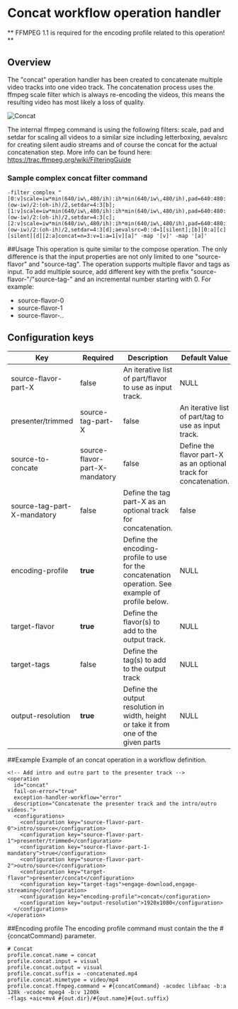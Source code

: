 # Concat workflow operation handler

** FFMPEG 1.1 is required for the encoding profile related to this operation! **

## Overview
The "concat" operation handler has been created to concatenate multiple video tracks into one video track. The concatenation process uses the ffmpeg scale filter which is always re-encoding the videos, this means the resulting video has most likely a loss of quality.

![Concat](workflowoperationhandlers/Concat.png)

The internal ffmpeg command is using the following filters:  scale, pad and setdar for scaling all videos to a similar size including letterboxing, aevalsrc for creating silent audio streams and of course the concat for the actual concatenation step. More info can be found here: https://trac.ffmpeg.org/wiki/FilteringGuide
### Sample complex concat filter command
    -filter_complex "[0:v]scale=iw*min(640/iw\,480/ih):ih*min(640/iw\,480/ih),pad=640:480:(ow-iw)/2:(oh-ih)/2,setdar=4:3[b];[1:v]scale=iw*min(640/iw\,480/ih):ih*min(640/iw\,480/ih),pad=640:480:(ow-iw)/2:(oh-ih)/2,setdar=4:3[c];[2:v]scale=iw*min(640/iw\,480/ih):ih*min(640/iw\,480/ih),pad=640:480:(ow-iw)/2:(oh-ih)/2,setdar=4:3[d];aevalsrc=0::d=1[silent];[b][0:a][c][silent][d][2:a]concat=n=3:v=1:a=1[v][a]" -map '[v]' -map '[a]'

##Usage
This operation is quite similar to the compose operation. The only difference is that the input properties are not only limited to one "source-flavor" and "source-tag". The operation supports multiple flavor and tags as input.  To add multiple source, add different key with the prefix "source-flavor-"/"source-tag-" and an incremental number starting with 0. For example:

 - source-flavor-0
 - source-flavor-1
 - source-flavor-..

## Configuration keys

|Key|Required|Description|Default Value|Example|
|---|--------|-----------|-------------|-------|
|source-flavor-part-X|false|An iterative list of part/flavor to use as input track.|NULL|
|presenter/trimmed|source-tag-part-X|false|An iterative list of part/tag to use as input track.|NULL|
|source-to-concate|source-flavor-part-X-mandatory|false	|Define the flavor part-X as an optional track for concatenation.|false	|true|
|source-tag-part-X-mandatory|false	|Define the tag part-X as an optional track for concatenation.|false |true|
|encoding-profile|**true**|Define the encoding-profile to use for the concatenation operation. See example of profile below.|NULL|concat|
|target-flavor|**true**|Define the flavor(s) to add to the output track. |NULL|presenter/concat|
|target-tags|false|Define the tag(s) to add to the output track|NULL|engage-download|
|output-resolution|**true**|Define the output resolution in width, height or take it from one of the given parts|NULL|1900x1080, part-1|

##Example
Example of an concat operation in a workflow definition.

    <!-- Add intro and outro part to the presenter track -->
    <operation
      id="concat"
      fail-on-error="true"
      exception-handler-workflow="error"
      description="Concatenate the presenter track and the intro/outro videos.">
      <configurations>
        <configuration key="source-flavor-part-0">intro/source</configuration>
        <configuration key="source-flavor-part-1">presenter/trimmed</configuration>
        <configuration key="source-flavor-part-1-mandatory">true</configuration>
        <configuration key="source-flavor-part-2">outro/source</configuration>
        <configuration key="target-flavor">presenter/concat</configuration>
        <configuration key="target-tags">engage-download,engage-streaming</configuration>
        <configuration key="encoding-profile">concat</configuration>
        <configuration key="output-resolution">1920x1080</configuration>
      </configurations>
    </operation>

##Encoding profile
The encoding profile command must contain the the #{concatCommand} parameter.

    # Concat
    profile.concat.name = concat
    profile.concat.input = visual
    profile.concat.output = visual
    profile.concat.suffix = -concatenated.mp4
    profile.concat.mimetype = video/mp4
    profile.concat.ffmpeg.command = #{concatCommand} -acodec libfaac -b:a 128k -vcodec mpeg4 -b:v 1200k
    -flags +aic+mv4 #{out.dir}/#{out.name}#{out.suffix}
